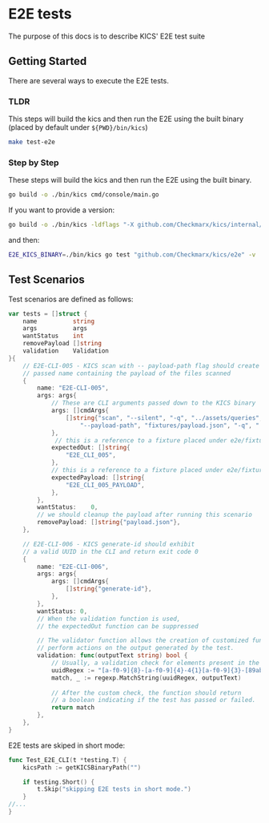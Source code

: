 # E2E tests

The purpose of this docs is to describe KICS' E2E test suite

## Getting Started

There are several ways to execute the E2E tests.

### TLDR

This steps will build the kics and then run the E2E using the built binary (placed by default under `${PWD}/bin/kics`)

```bash
make test-e2e
```

### Step by Step

These steps will build the kics and then run the E2E using the built binary.

```bash
go build -o ./bin/kics cmd/console/main.go
```

If you want to provide a version:
```bash
go build -o ./bin/kics -ldflags "-X github.com/Checkmarx/kics/internal/constants.Version=$(git rev-parse --short HEAD) cmd/console/main.go
```

and then:

```bash
E2E_KICS_BINARY=./bin/kics go test "github.com/Checkmarx/kics/e2e" -v
```

## Test Scenarios

Test scenarios are defined as follows:

```go
var tests = []struct {
	name          string
	args          args
	wantStatus    int
	removePayload []string
	validation    Validation
}{
	// E2E-CLI-005 - KICS scan with -- payload-path flag should create a file with the
	// passed name containing the payload of the files scanned
	{
		name: "E2E-CLI-005",
		args: args{
            // These are CLI arguments passed down to the KICS binary
			args: []cmdArgs{
				[]string{"scan", "--silent", "-q", "../assets/queries", "-p", "fixtures/samples/terraform.tf",
					"--payload-path", "fixtures/payload.json", "-q", "../assets/queries"},
			},
             // this is a reference to a fixture placed under e2e/fixtures that contains the expected stdout output
			expectedOut: []string{
				"E2E_CLI_005",
			},
            // this is a reference to a fixture placed under e2e/fixtures that contains the expected KICS' payload
			expectedPayload: []string{
				"E2E_CLI_005_PAYLOAD",
			},
		},
		wantStatus:    0,
        // we should cleanup the payload after running this scenario
		removePayload: []string{"payload.json"},
	},

	// E2E-CLI-006 - KICS generate-id should exhibit
	// a valid UUID in the CLI and return exit code 0
	{
		name: "E2E-CLI-006",
		args: args{
			args: []cmdArgs{
				[]string{"generate-id"},
			},
		},
		wantStatus: 0,
		// When the validation function is used,
		// the expectedOut function can be suppressed

		// The validator function allows the creation of customized functions to
		// perform actions on the output generated by the test.
		validation: func(outputText string) bool {
			// Usually, a validation check for elements present in the output using regex
			uuidRegex := "[a-f0-9]{8}-[a-f0-9]{4}-4{1}[a-f0-9]{3}-[89ab]{1}[a-f0-9]{3}-[a-f0-9]{12}"
			match, _ := regexp.MatchString(uuidRegex, outputText)
			
			// After the custom check, the function should return
			// a boolean indicating if the test has passed or failed.
			return match
		},
	},
}
```

E2E tests are skiped in short mode:

```go
func Test_E2E_CLI(t *testing.T) {
	kicsPath := getKICSBinaryPath("")

	if testing.Short() {
		t.Skip("skipping E2E tests in short mode.")
	}
//...
}
```
